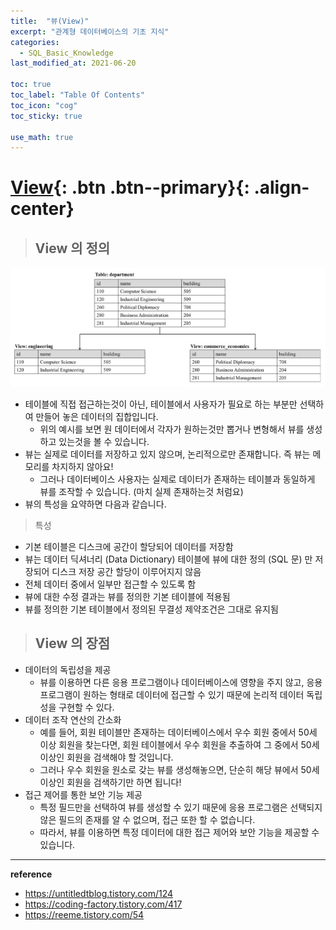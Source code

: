 ```yaml
---
title:  "뷰(View)"
excerpt: "관계형 데이터베이스의 기초 지식"
categories:
  - SQL_Basic_Knowledge
last_modified_at: 2021-06-20

toc: true
toc_label: "Table Of Contents"
toc_icon: "cog"
toc_sticky: true

use_math: true
---
```


# [View](#link){: .btn .btn--primary}{: .align-center}

> ## View 의 정의

![png](/assets/images/Program/19_1.png)

- 테이블에 직접 접근하는것이 아닌, 테이블에서 사용자가 필요로 하는 부분만 선택하여 만들어 놓은 데이터의 집합입니다. 
  - 위의 예시를 보면 원 데이터에서 각자가 원하는것만 뽑거나 변형해서 뷰를 생성하고 있는것을 볼 수 있습니다.
- 뷰는 실제로 데이터를 저장하고 있지 않으며, 논리적으로만 존재합니다. 즉 뷰는 메모리를 차지하지 않아요! 
  - 그러나 데이터베이스 사용자는 실제로 데이터가 존재하는 테이블과 동일하게 뷰를 조작할 수 있습니다. (마치 실제 존재하는것 처럼요)
- 뷰의 특성을 요약하면 다음과 같습니다.

> 특성

- 기본 테이블은 디스크에 공간이 할당되어 데이터를 저장함
- 뷰는 데이터 딕셔너리 (Data Dictionary) 테이블에 뷰에 대한 정의 (SQL 문) 만 저장되어 디스크 저장 공간 할당이 이루어지지 않음
- 전체 데이터 중에서 일부만 접근할 수 있도록 함
- 뷰에 대한 수정 결과는 뷰를 정의한 기본 테이블에 적용됨
- 뷰를 정의한 기본 테이블에서 정의된 무결성 제약조건은 그대로 유지됨

> ## View 의 장점

- 데이터의 독립성을 제공
  - 뷰를 이용하면 다른 응용 프로그램이나 데이터베이스에 영향을 주지 않고, 응용 프로그램이 원하는 형태로 데이터에 접근할 수 있기 때문에 논리적 데이터 독립성을 구현할 수 있다.
- 데이터 조작 연산의 간소화
  - 예를 들어, 회원 테이블만 존재하는 데이터베이스에서 우수 회원 중에서 50세 이상 회원을 찾는다면, 회원 테이블에서 우수 회원을 추출하여 그 중에서 50세 이상인 회원을 검색해야 할 것입니다. 
  - 그러나 우수 회원을 원소로 갖는 뷰를 생성해놓으면, 단순히 해당 뷰에서 50세 이상인 회원을 검색하기만 하면 됩니다!
- 접근 제어를 통한 보안 기능 제공
  - 특정 필드만을 선택하여 뷰를 생성할 수 있기 때문에 응용 프로그램은 선택되지 않은 필드의 존재를 알 수 없으며, 접근 또한 할 수 없습니다. 
  - 따라서, 뷰를 이용하면 특정 데이터에 대한 접근 제어와 보안 기능을 제공할 수 있습니다.

---

**reference**

- <https://untitledtblog.tistory.com/124>
- https://coding-factory.tistory.com/417
- <https://reeme.tistory.com/54>


